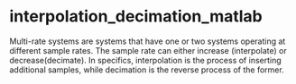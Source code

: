 # interpolation_decimation_matlab
Multi-rate systems are systems that have one or two systems operating at different sample rates. The sample rate can either increase (interpolate) or decrease(decimate). In specifics, interpolation is the process of inserting additional samples, while decimation is the reverse process of the former.
